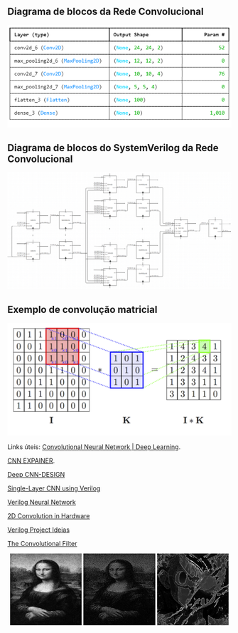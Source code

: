 ## Diagrama de blocos da Rede Convolucional 
<p align="center">
<img title="Rede Convolucional Diagrama" alt="Alt text" src="images/diagrama_rede_convolucional.png">
</p>

## Diagrama de blocos do SystemVerilog da Rede Convolucional 
<p align="center">
<img title="Rede Convolucional Diagrama de Blocos" alt="Alt text" src="images/diagrama_de_blocos.png">
</p>

## Exemplo de convolução matricial
<img title="Exemplo de convolução matricial" alt="Alt text" src="images/conv.png">


Links úteis:
[Convolutional Neural Network | Deep Learning](https://developersbreach.com/convolution-neural-network-deep-learning/).

[CNN EXPAINER](https://poloclub.github.io/cnn-explainer/#article-convolution).

[Deep CNN-DESIGN](https://www.baeldung.com/cs/deep-cnn-design)


[Single-Layer CNN using Verilog](https://santoshsrivatsan24.github.io/ece564_project1.html)


[Verilog Neural Network](https://yycho0108.github.io/CompArchNeuralNet/)


[2D Convolution in Hardware](https://sistenix.com/sobel.html)


[Verilog Project Ideias](https://vlsiverify.com/verilog/verilog-project-ideas/)

[The Convolutional Filter](https://medium.com/advanced-deep-learning/cnn-operation-with-2-kernels-resulting-in-2-feature-mapsunderstanding-the-convolutional-filter-c4aad26cf32)



<p align="center" width="100%">
    <img width="32%" src="images/preprocessamento.jpg">
    <img width="32%" src="images/posprocessamento.jpg">
    <img width="32%" src="images/maxpoolingposprocessamento.jpg">
</p>